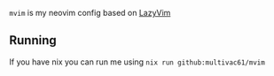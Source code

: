 `mvim` is my neovim config based on [LazyVim](https://www.lazyvim.org)

## Running

If you have nix you can run me using `nix run github:multivac61/mvim`
